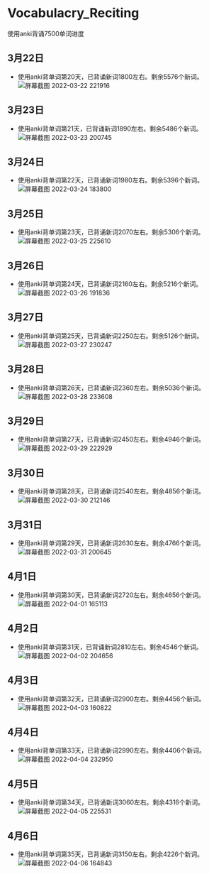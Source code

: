 # Vocabulacry_Reciting
使用anki背诵7500单词进度

## 3月22日
- 使用anki背单词第20天，已背诵新词1800左右。剩余5576个新词。
![屏幕截图 2022-03-22 221916](https://user-images.githubusercontent.com/57445651/159503118-9f1c7eeb-6a12-4d16-bd0a-b53a9d29d664.png)


## 3月23日
- 使用anki背单词第21天，已背诵新词1890左右。剩余5486个新词。
![屏幕截图 2022-03-23 200745](https://user-images.githubusercontent.com/57445651/159695662-096abaa9-9602-48ea-8c38-5a8cad87bc15.png)


## 3月24日
- 使用anki背单词第22天，已背诵新词1980左右。剩余5396个新词。
![屏幕截图 2022-03-24 183800](https://user-images.githubusercontent.com/57445651/159898538-e536e944-c2df-48b4-8505-0252c63538d4.png)


## 3月25日
- 使用anki背单词第23天，已背诵新词2070左右。剩余5306个新词。
![屏幕截图 2022-03-25 225610](https://user-images.githubusercontent.com/57445651/160145713-80b52f09-628c-411a-81ac-87425346dfde.png)



## 3月26日
- 使用anki背单词第24天，已背诵新词2160左右。剩余5216个新词。
![屏幕截图 2022-03-26 191836](https://user-images.githubusercontent.com/57445651/160237089-d218ee78-745d-466c-854b-8943a18dd8db.png)


## 3月27日
- 使用anki背单词第25天，已背诵新词2250左右。剩余5126个新词。
![屏幕截图 2022-03-27 230247](https://user-images.githubusercontent.com/57445651/160287760-04ebf14b-1e58-4ea6-bd29-7517eb1d4af2.png)


## 3月28日
- 使用anki背单词第26天，已背诵新词2360左右。剩余5036个新词。
![屏幕截图 2022-03-28 233608](https://user-images.githubusercontent.com/57445651/160434979-eca27bd0-a783-4ec6-bb2f-c92b6dfa8648.png)


## 3月29日
- 使用anki背单词第27天，已背诵新词2450左右。剩余4946个新词。
![屏幕截图 2022-03-29 222929](https://user-images.githubusercontent.com/57445651/160635443-1e2a755d-3027-4588-9009-8654cd9a8eb9.png)



## 3月30日
- 使用anki背单词第28天，已背诵新词2540左右。剩余4856个新词。
![屏幕截图 2022-03-30 212146](https://user-images.githubusercontent.com/57445651/160845517-ce2578c0-5a87-4a61-97b9-d5884023c480.png)



## 3月31日
- 使用anki背单词第29天，已背诵新词2630左右。剩余4766个新词。
![屏幕截图 2022-03-31 200645](https://user-images.githubusercontent.com/57445651/161075157-0e84700f-d15b-485e-a98e-0499842c83b8.png)


## 4月1日
- 使用anki背单词第30天，已背诵新词2720左右。剩余4656个新词。
![屏幕截图 2022-04-01 165113](https://user-images.githubusercontent.com/57445651/161230078-1a012a02-0d99-43f7-81d5-47501c727d25.png)



## 4月2日
- 使用anki背单词第31天，已背诵新词2810左右。剩余4546个新词。
![屏幕截图 2022-04-02 204656](https://user-images.githubusercontent.com/57445651/161384115-9a8cd9ff-0588-4c5e-9194-3a6a072ab9a1.png)



## 4月3日
- 使用anki背单词第32天，已背诵新词2900左右。剩余4456个新词。
![屏幕截图 2022-04-03 160822](https://user-images.githubusercontent.com/57445651/161418514-934a810d-e678-49f9-b4e8-8aeabcbbc8fb.png)


## 4月4日
- 使用anki背单词第33天，已背诵新词2990左右。剩余4406个新词。
![屏幕截图 2022-04-04 232950](https://user-images.githubusercontent.com/57445651/161579210-20fd7de8-75ef-4385-9c4a-78f542ef446f.png)


## 4月5日
- 使用anki背单词第34天，已背诵新词3060左右。剩余4316个新词。
![屏幕截图 2022-04-05 225531](https://user-images.githubusercontent.com/57445651/161783771-855f2885-0c3a-4520-af97-e412caba8fd4.png)



## 4月6日
- 使用anki背单词第35天，已背诵新词3150左右。剩余4226个新词。
![屏幕截图 2022-04-06 164843](https://user-images.githubusercontent.com/57445651/161935479-48b71eb0-22c4-457b-b0c0-0884d351067f.png)
